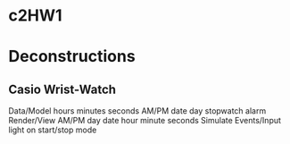 # c2HW1

# Deconstructions
## Casio Wrist-Watch
  Data/Model
    hours
    minutes
    seconds
    AM/PM
    date
    day
    stopwatch
    alarm
  Render/View
    AM/PM
    day
    date
    hour
    minute
    seconds
  Simulate
  Events/Input
    light on
    start/stop
    mode
